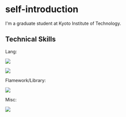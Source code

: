 # self-introduction
I'm a graduate student at Kyoto Institute of Technology.

## Technical Skills
Lang: 

![](https://skillicons.dev/icons?i=c,cs,py,java,kotlin)

![](https://skillicons.dev/icons?i=html,css,latex,r)

Flamework/Library:

![](https://skillicons.dev/icons?i=nuxtjs,vue,vuetify)

Misc:

![](https://skillicons.dev/icons?i=vscode,eclipse,discord,linux,git,github,bitbucket,unity,blender)
